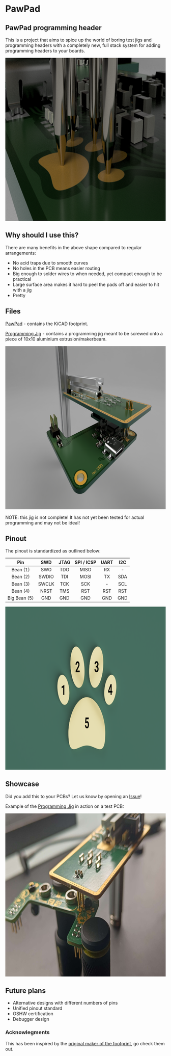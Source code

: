 # PawPad
## PawPad programming header
This is a project that aims to spice up the world of boring test jigs and programming headers with a completely new, full stack system for adding programming headers to your boards.
<div>
<p align="center"><img height="512px" src="https://raw.githubusercontent.com/Cuprum77/PawPad/main/Resources/programming-jig-pogo.png"></p>
</div>

## Why should I use this?

There are many benefits in the above shape compared to regular arrangements:
* No acid traps due to smooth curves
* No holes in the PCB means easier routing
* Big enough to solder wires to when needed, yet compact enough to be practical
* Large surface area makes it hard to peel the pads off and easier to hit with a jig
* Pretty
## Files
[PawPad](../main/PawPad) - contains the KiCAD footprint.

[Programming Jig](<../main/Programming Jig>) - contains a programming jig meant to be screwed onto a piece of 10x10 aluminium extrusion/makerbeam.
<div>
<p align="center"><img height="512px" src="https://raw.githubusercontent.com/Cuprum77/PawPad/main/Resources/programming-jig.png"></p>
</div>
NOTE: this jig is not complete! It has not yet been tested for actual programming and may not be ideal!

## Pinout
The pinout is standardized as outlined below:

Pin | SWD | JTAG | SPI / ICSP | UART | I2C
:---: | :---: | :---: | :---: | :---: | :---:
Bean (1) | SWO | TDO | MISO | RX | -
Bean (2) | SWDIO | TDI | MOSI | TX | SDA
Bean (3) | SWCLK | TCK | SCK | - | SCL
Bean (4) | NRST | TMS | RST | RST | RST
Big Bean (5) | GND | GND | GND | GND | GND

<div>
<p align="center"><img height="512px" src="https://raw.githubusercontent.com/Cuprum77/PawPad/main/Resources/paw.png"></p>
</div>

## Showcase
Did you add this to your PCBs? Let us know by opening an [Issue](https://github.com/Cuprum77/PawPad/issues/new)!

Example of the [Programming Jig](<../main/Programming Jig>) in action on a test PCB:
<div>
<p align="center"><img height="512px" src="https://raw.githubusercontent.com/Cuprum77/PawPad/main/Resources/jig-irl.png"></p>
</div>

## Future plans
* Alternative designs with different numbers of pins
* Unified pinout standard
* OSHW certification
* Debugger design

### Acknowlegments
This has been inspired by the [original maker of the footprint](https://github.com/the6p4c/pawpad), go check them out.
